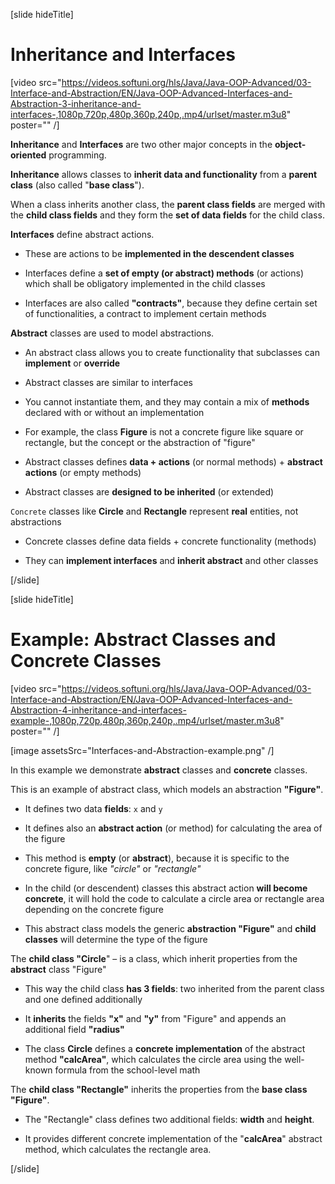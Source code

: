 [slide hideTitle]

# Inheritance and Interfaces

[video src="https://videos.softuni.org/hls/Java/Java-OOP-Advanced/03-Interface-and-Abstraction/EN/Java-OOP-Advanced-Interfaces-and-Abstraction-3-inheritance-and-interfaces-,1080p,720p,480p,360p,240p,.mp4/urlset/master.m3u8" poster="" /]

**Inheritance** and **Interfaces** are two other major concepts in the **object-oriented** programming.

**Inheritance** allows classes to **inherit data and functionality** from a **parent class** (also called "**base class**").

When a class inherits another class, the **parent class fields** are merged with the **child class fields** and they form the **set of data fields** for the child class.

**Interfaces** define abstract actions.

- These are actions to be **implemented in the descendent classes**

- Interfaces define a **set of empty (or abstract) methods** (or actions) which shall be obligatory implemented in the child classes

- Interfaces are also called **"contracts"**, because they define certain set of functionalities, a contract to implement certain methods

**Abstract** classes are used to model abstractions.

- An abstract class allows you to create functionality that subclasses can **implement** or **override**

- Abstract classes are similar to interfaces

- You cannot instantiate them, and they may contain a mix of **methods** declared with or without an implementation

- For example, the class **Figure** is not a concrete figure like square or rectangle, but the concept or the abstraction of "figure"

- Abstract classes defines **data + actions** (or normal methods) + **abstract actions** (or empty methods)

- Abstract classes are **designed to be inherited** (or extended)

`Concrete` classes like **Circle** and **Rectangle** represent **real** entities, not abstractions

- Concrete classes define data fields + concrete functionality (methods)

- They can **implement interfaces** and **inherit abstract** and other classes

[/slide]

[slide hideTitle]
# Example: Abstract Classes and Concrete Classes

[video src="https://videos.softuni.org/hls/Java/Java-OOP-Advanced/03-Interface-and-Abstraction/EN/Java-OOP-Advanced-Interfaces-and-Abstraction-4-inheritance-and-interfaces-example-,1080p,720p,480p,360p,240p,.mp4/urlset/master.m3u8" poster="" /]

[image assetsSrc="Interfaces-and-Abstraction-example.png" /]

In this example we demonstrate **abstract** classes and **concrete** classes.

This is an example of abstract class, which models an abstraction **"Figure"**.

- It defines two data **fields**: `x` and `y`

- It defines also an **abstract action** (or method) for calculating the area of the figure

- This method is **empty** (or **abstract**), because it is specific to the concrete figure, like *"circle"* or *"rectangle"*

- In the child (or descendent) classes this abstract action **will become concrete**, it will hold the code to calculate a circle area or rectangle area depending on the concrete figure

- This abstract class models the generic **abstraction "Figure"** and **child classes** will determine the type of the figure

 The **child class "Circle**" – is a class, which inherit properties from the **abstract** class "Figure"

- This way the child class **has 3 fields**: two inherited from the parent class and one defined additionally

- It **inherits** the fields **"x"** and **"y"** from "Figure" and appends an additional field **"radius"**

- The class **Circle** defines a **concrete implementation** of the abstract method **"calcArea"**, which calculates the circle area using the well-known formula from the school-level math

The **child class "Rectangle"** inherits the properties from the **base class "Figure"**.

- The "Rectangle" class defines two additional fields: **width** and **height**.

- It provides different concrete implementation of the "**calcArea**" abstract method, which calculates the rectangle area.

[/slide]